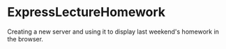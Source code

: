 # ExpressLectureHomework
Creating a new server and using it to display last weekend's homework in the browser.
